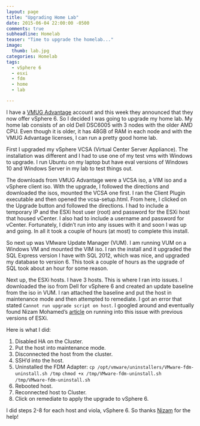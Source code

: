 ```yaml
---
layout: page
title: "Upgrading Home Lab"
date: 2015-06-04 22:00:00 -0500
comments: true
subheadline: Homelab
teaser: "Time to upgrade the homelab..."
image:
  thumb: lab.jpg
categories: Homelab
tags:
  - vSphere 6
  - esxi
  - fdm
  - home
  - lab

---
```

I have a [VMUG Advantage]("http://www.vmug.com/Advantage") account and this week they announced that they now offer vSphere 6. So I decided I was going to upgrade my home lab. My home lab consists of an old Dell DSC6005 with 3 nodes with the older AMD CPU. Even though it is older, it has 48GB of RAM in each node and with the VMUG Advantage licenses, I can run a pretty good home lab.

First I upgraded my vSphere VCSA (Virtual Center Server Appliance). The installation was different and I had to use one of my test vms with Windows to upgrade. I run Ubuntu on my laptop but have eval versions of Windows 10 and Windows Server in my lab to test things out.

The downloads from VMUG Advantage were a VCSA iso, a VIM iso and a vSphere client iso. With the upgrade, I followed the directions and downloaded the isos, mounted the VCSA one first. I ran the Client Plugin executable and then opened the vcsa-setup.html. From here, I clicked on the Upgrade button and followed the directions. I had to include a temporary IP and the ESXi host user (root) and password for the ESXi host that housed vCenter. I also had to include a username and password for vCenter. Fortunately, I didn’t run into any issues with it and soon I was up and going. In all it took a couple of hours (at most) to complete this install.

So next up was VMware Update Manager (VUM). I am running VUM on a Windows VM and mounted the VIM iso. I ran the install and it upgraded the SQL Express version I have with SQL 2012, which was nice, and upgraded my database to version 6. This took a couple of hours as the upgrade of SQL took about an hour for some reason.

Next up, the ESXi hosts. I have 3 hosts. This is where I ran into issues. I downloaded the iso from Dell for vSphere 6 and created an update baseline from the iso in VUM. I ran attached the baseline and put the host in maintenance mode and then attempted to remediate. I got an error that stated ```Cannot run upgrade script on host```. I googled around and eventually found Nizam Mohamed’s [article]("http://t.co/Ga9HOKPHyX") on running into this issue with previous versions of ESXi.

Here is what I did:

1. Disabled HA on the Cluster.
2. Put the host into maintenance mode.
3. Disconnected the host from the cluster.
4. SSH’d into the host.
5. Uninstalled the FDM Adapter:
    ```cp /opt/vmware/uninstallers/VMware-fdm-uninstall.sh /tmp```
    ```chmod +x /tmp/VMware-fdm-uninstall.sh```
    ```/tmp/VMware-fdm-uninstall.sh```
6. Rebooted host.
7. Reconnected host to Cluster.
8. Click on remediate to apply the upgrade to vSphere 6.

I did steps 2-8 for each host and viola, vSphere 6. So thanks [Nizam]("https://www.twitter.com/NizMoTek") for the help!
